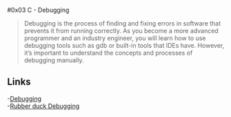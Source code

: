 #0x03 C - Debugging

>Debugging is the process of finding and fixing errors in software that prevents it from running correctly. As you become a more advanced programmer and an industry engineer, you will learn how to use debugging tools such as gdb or built-in tools that IDEs have. However, it’s important to understand the concepts and processes of debugging manually.

## Links

-[Debugging](https://en.wikipedia.org/wiki/Debugging)<br>
-[Rubber duck Debugging](https://en.wikipedia.org/wiki/Debugging)
